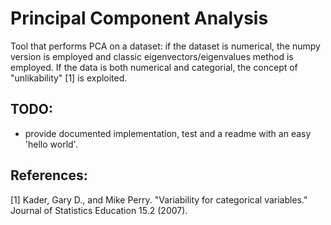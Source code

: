 # Principal Component Analysis

Tool that performs PCA on a dataset: if the dataset is numerical, the numpy version is employed
and classic eigenvectors/eigenvalues method is employed. If the data is both numerical and categorial,
the concept of "unlikability" [1] is exploited.

## TODO:
- provide documented implementation, test and a readme with an easy 'hello world'.

## References:
[1] Kader, Gary D., and Mike Perry. "Variability for categorical variables." Journal of Statistics Education 15.2 (2007).
